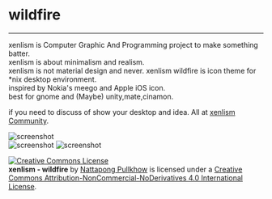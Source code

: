 # wildfire
---  
xenlism is Computer Graphic And Programming project to make something batter.   
xenlism is about minimalism and realism.   
xenlism is not material design and never. 
xenlism wildfire is icon theme for *nix desktop environment.   
inspired by Nokia's meego and Apple iOS icon.  
best for gnome and (Maybe) unity,mate,cinamon.   

if you need to discuss of show your desktop and idea. All at [xenlism Community](https://plus.google.com/+NattapongPullkhow/).   

![screenshot](https://lh5.googleusercontent.com/-amIB58mAL1o/VcdbGvGCM1I/AAAAAAAAFrM/VcehDeu8noQ/w1227-h690-no/Screenshot%2Bfrom%2B2015-08-09%2B20-34-13.png)   
![screenshot](https://lh3.googleusercontent.com/-dOQ8zOe7zOo/VcdbGsvXdPI/AAAAAAAAFrM/Dfxo4_oLGho/w1227-h690-no/Screenshot%2Bfrom%2B2015-08-09%2B20-35-50.png) 
![screenshot](https://lh3.googleusercontent.com/-eWhDFxSF6-I/VdLbvUvuoVI/AAAAAAAAFtY/k2lmoNeeH-E/w1227-h690-no/Screenshot%2Bfrom%2B2015-08-18%2B14-10-54.png)   
 
[![Creative Commons License](https://i.creativecommons.org/l/by-nc-nd/4.0/88x31.png)](http://creativecommons.org/licenses/by-nc-nd/4.0/)    
**xenlism - wildfire** by [Nattapong Pullkhow](https://plus.google.com/+NattapongPullkhow/) is licensed under a [Creative Commons Attribution-NonCommercial-NoDerivatives 4.0 International License](http://creativecommons.org/licenses/by-nc-nd/4.0/).  
